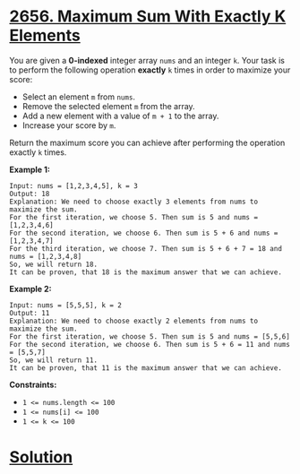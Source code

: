 # [2656. Maximum Sum With Exactly K Elements ](https://leetcode.com/problems/maximum-sum-with-exactly-k-elements/)

You are given a **0-indexed**  integer array `nums` and an integer `k`. Your task is to perform the following operation **exactly**  `k` times in order to maximize your score:

- Select an element `m` from `nums`.
- Remove the selected element `m` from the array.
- Add a new element with a value of `m + 1` to the array.
- Increase your score by `m`.

Return the maximum score you can achieve after performing the operation exactly `k` times.

**Example 1:** 

```
Input: nums = [1,2,3,4,5], k = 3
Output: 18
Explanation: We need to choose exactly 3 elements from nums to maximize the sum.
For the first iteration, we choose 5. Then sum is 5 and nums = [1,2,3,4,6]
For the second iteration, we choose 6. Then sum is 5 + 6 and nums = [1,2,3,4,7]
For the third iteration, we choose 7. Then sum is 5 + 6 + 7 = 18 and nums = [1,2,3,4,8]
So, we will return 18.
It can be proven, that 18 is the maximum answer that we can achieve.
```

**Example 2:** 

```
Input: nums = [5,5,5], k = 2
Output: 11
Explanation: We need to choose exactly 2 elements from nums to maximize the sum.
For the first iteration, we choose 5. Then sum is 5 and nums = [5,5,6]
For the second iteration, we choose 6. Then sum is 5 + 6 = 11 and nums = [5,5,7]
So, we will return 11.
It can be proven, that 11 is the maximum answer that we can achieve.
```

**Constraints:** 

- `1 <= nums.length <= 100`
- `1 <= nums[i] <= 100`
- `1 <= k <= 100`


# [Solution](https://github.com/vjpatel077/LeetCode/blob/master/Array/07-05-2023/Sol2.java)

